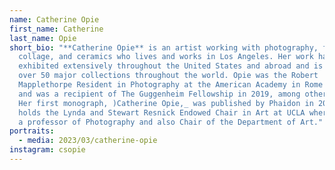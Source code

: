 ```yaml
---
name: Catherine Opie
first_name: Catherine
last_name: Opie
short_bio: "**Catherine Opie** is an artist working with photography, film,
  collage, and ceramics who lives and works in Los Angeles. Her work has been
  exhibited extensively throughout the United States and abroad and is held in
  over 50 major collections throughout the world. Opie was the Robert
  Mapplethorpe Resident in Photography at the American Academy in Rome for 2021
  and was a recipient of The Guggenheim Fellowship in 2019, among other awards.
  Her first monograph, )Catherine Opie,_ was published by Phaidon in 2021. She
  holds the Lynda and Stewart Resnick Endowed Chair in Art at UCLA where she is
  a professor of Photography and also Chair of the Department of Art."
portraits:
  - media: 2023/03/catherine-opie
instagram: csopie
---
```

